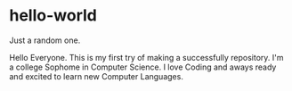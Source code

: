 # hello-world
Just a random one.


Hello Everyone.
This is my first try of making a successfully repository.
I'm a college Sophome in Computer Science.
I love Coding and aways ready and excited to learn new Computer Languages.
